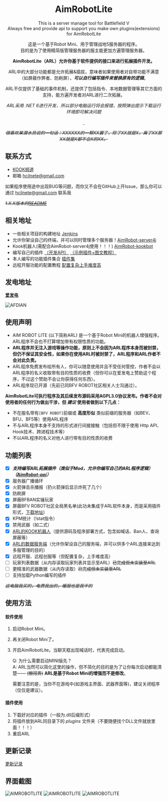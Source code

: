 <div align="center">

# AimRobotLite
This is a server manage tool for Battlefield V  
Always free and provide api to support you make own plugins(extensions) for AimRobotLite

这是一个基于Robot Mini、用于管理战地5服务器的程序。  
目的是为了使用精简版管理服务器的服主能更加方遍管理服务器。  

**AimRobotLite（ARL）允许你基于软件提供的接口来进行拓展插件开发。**

ARL中的大部分功能都是允许拓展&插拔，意味者如果使用者对自带功能不满意（如屏蔽作弊者、防刷屏），***可以自行编写插件来替换原有的逻辑***。  

ARL不仅提供了基础的事件机制，还提供了包括指令、本地数据管理等其它方面的支持，能方遍开发者对ARL进行二次拓展。

*ARL采用 .NET 6进行开发，所以部分电脑运行将会报错，按照弹出提示下载运行环境即可解决问题*

<p> 
  <a href="mailto:hcilnete@gmail.com"><img src="https://img.shields.io/badge/Email-hcilnete@gmail.com-blue" height="16px" /> </a>
  <a href="https://github.com/H4rry217/AimRobotLite/releases"><img src="https://img.shields.io/badge/Release下载-AimRobotLite-blue" height="16px" /> </a>
</p> 

*~~很喜欢某潜水员说的一句话：XXXXXX的一帮XX罢了，除了XX就是X，离了XX那XX就是X都不会X的XX。~~*

</div>

## 联系方式
- [KOOK频道](https://kook.top/WnrGai)  
- 邮箱 hcilnete@gmail.com


如果程序使用途中出现BUG等问题，而你又不会在GitHub上开Issue，那么你可以通过 hcilnete@gmail.com 联系我  

*~~1.X.X版本的[README](_resources/README2.md)~~*

## 相关地址

- 一些相关项目的构建地址 [Jenkins](http://ci.harryz.top/)
- 允许你架设自己的终端，并可以同时管理多个服务器！[AimRobot-server4j](https://github.com/H4rry217/AimRobot-server4j)
- Kook机器人(需配合AimRobot-server4j使用！！！) [AimRobot-kookbot](https://github.com/H4rry217/AimRobot-kookbot)
- 编写自己的插件 [（开发API）](https://github.com/H4rry217/AimRobot-api) [（示例插件+图文教程）](https://github.com/H4rry217/ar-example-plugin)
- 本人编写的功能插件集合 [插件集](https://github.com/H4rry217/arl-thiry-plugins)
- 远程开服功能的配置教程 [配置复杂上手难度高](https://github.com/H4rry217/bfvrobot-ocr/blob/master/_resources/AUTO_MANAGE.md)

## 发电地址
**[爱发电](https://afdian.net/a/h4rry217)**

![AFDIAN](_resources/afdian-H4rry217.jpg "二维码")

## 使用声明 
* AIM ROBOT LITE (以下简称ARL) 是一个基于Robot Mini的机器人增强程序。ARL程序不会也不打算增加带有权限性质的功能。
* **ARL程序并无注入游戏等操作功能，原则上不会因为ARL程序本身而被封禁，但仍不保证其安全性，如果你在使用ARL时被封禁了，ARL程序和ARL作者不会对此负责。**
* ARL程序免费发布给所有人，你可以随意使用并且不受任何管控，作者不会以ARL程序的名义收取带有目的性质的收费（但你可以在爱发电上赞助这个程序，不过这个赞助不会让你获得任何东西）。
* ARL程序现已开源（先前已同BFV ROBOT社区相关人士沟通过）。  

__AimRobotLite可执行程序及其后续发布源码采用AGPL3.0协议发布。作者不会对使用者的任何行为做出干涉，但 *建议* 使用者做到以下几点：__  
* 不在服名带有`[BFV ROBOT]`前缀或 __高度形似__ 类似前缀的服务器（如BEV、BFU、BF5等）使用ARL程序
* 不与ARL程序本身不支持的形式进行间接接触（包括但不限于使用 Http API、Hook技术、跨进程技术等）
* 不以ARL程序的名义对他人进行带有目的性质的收费

## 功能列表
- [x] ***支持编写ARL拓展插件（类似于Mod，允许你编写自己的ARL程序逻辑）（[AimRobot-api](https://github.com/H4rry217/AimRobot-api)）***
- [x] 服务器广播循环
- [x] 火箭弹击杀播报（扔火箭弹后显示炸死了几个）
- [x] 防刷屏
- [x] 屏蔽BFBAN实锤玩家
- [x] 屏蔽BFV ROBOT社区全局黑名单(此功未集成于ARL软件本身，而是采用插件形式，[下载地址](https://github.com/H4rry217/arl-thiry-plugins/blob/master/bfvrobot-anticheat/bfvrobot-anticheat.dll))
- [x] KPM统计（!stat指令）
- [x] 禁用武器（如二式） 
- [x] [ARL的KOOK机器人](https://github.com/H4rry217/AimRobot-kookbot)（提供源码及程序部署方式，包含如喊话、Ban人、查询屏蔽等）
- [x] [ARL的数据服务端](https://github.com/H4rry217/AimRobot-server4j)（允许你架设自己的服务端，并可以供多个ARL连接来达到多服管理的目的）
- [x] 远程开服、远程创服等（但配置复杂，上手难度高）
- [ ] 玩家列表数据（从内存读取玩家列表并显示至ARL）~~已完成但未实装至ARL~~
- [ ] 更精准的武器数据（从内存读取）~~已完成但未实装至ARL~~
- [ ] 支持加载Python编写的插件

*~~这电脑我买的，电费我出的，暖服也是我干的~~*

## 使用方法

#### 软件使用
1. 启动Robot Mini。
2. 再关闭Robot Mini了。
3. 开启AimRobotLite，当聊天框出现喊话时，代表完成启动。

	Q: 为什么需要启动MINI版先？  
A: ARL当然可以简化这里的操作，但不简化的目的是为了让你每次启动都能清楚—— ~~(懒得弄)~~ __ARL是基于Robot Mini的增强而不是修改__。

	需要注意的是，当你不在游戏中(如游戏主界面、武器界面等)，建议关闭程序（仅仅是建议）。
	
#### 插件使用
1. 下载好对应的插件（一般为.dll后缀形式）
2. 将插件放到ARL同目录下的 *plugins* 文件夹（不要随便找个DLL文件就放里面！！！）
3. 重启ARL

## 更新记录
[更新记录](_resources/update.md)

## 界面截图
![AIMROBOTLITE](_resources/sc1.png)
![AIMROBOTLITE](_resources/sc2.png)
![AIMROBOTLITE](_resources/sc3.png)
